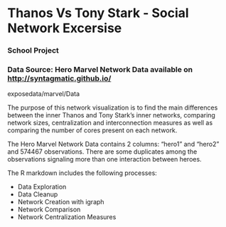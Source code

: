 # Thanos Vs Tony Stark - Social Network Excersise 
### School Project
### Data Source: Hero Marvel Network Data available on http://syntagmatic.github.io/
exposedata/marvel/Data

The purpose of this network visualization is to find the main differences between the inner Thanos and Tony
Stark’s inner networks, comparing network sizes, centralization and interconnection measures as well as
comparing the number of cores present on each network.

The Hero Marvel Network Data contains 2 columns: “hero1” and “hero2” and 574467 observations.
There are some duplicates among the observations signaling more than one interaction between heroes.

The R markdown includes the following processes:

* Data Exploration
* Data Cleanup
* Network Creation with igraph
* Network Comparison
* Network Centralization Measures